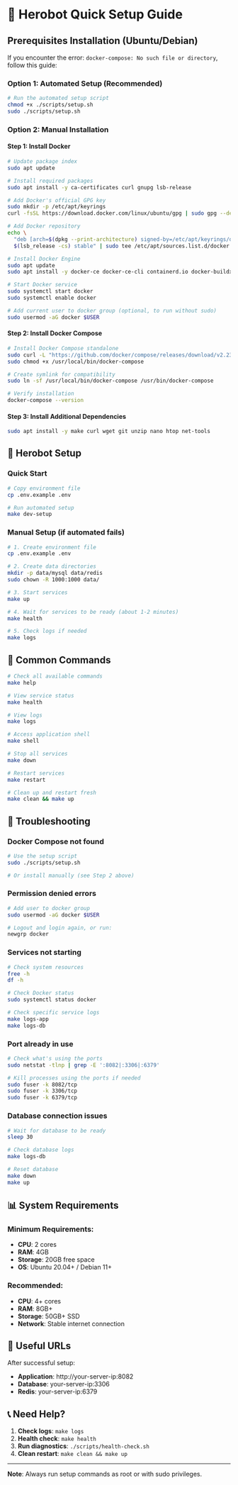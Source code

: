# 🚀 Herobot Quick Setup Guide

## Prerequisites Installation (Ubuntu/Debian)

If you encounter the error: `docker-compose: No such file or directory`, follow this guide:

### Option 1: Automated Setup (Recommended)
```bash
# Run the automated setup script
chmod +x ./scripts/setup.sh
sudo ./scripts/setup.sh
```

### Option 2: Manual Installation

#### Step 1: Install Docker
```bash
# Update package index
sudo apt update

# Install required packages
sudo apt install -y ca-certificates curl gnupg lsb-release

# Add Docker's official GPG key
sudo mkdir -p /etc/apt/keyrings
curl -fsSL https://download.docker.com/linux/ubuntu/gpg | sudo gpg --dearmor -o /etc/apt/keyrings/docker.gpg

# Add Docker repository
echo \
  "deb [arch=$(dpkg --print-architecture) signed-by=/etc/apt/keyrings/docker.gpg] https://download.docker.com/linux/ubuntu \
  $(lsb_release -cs) stable" | sudo tee /etc/apt/sources.list.d/docker.list > /dev/null

# Install Docker Engine
sudo apt update
sudo apt install -y docker-ce docker-ce-cli containerd.io docker-buildx-plugin docker-compose-plugin

# Start Docker service
sudo systemctl start docker
sudo systemctl enable docker

# Add current user to docker group (optional, to run without sudo)
sudo usermod -aG docker $USER
```

#### Step 2: Install Docker Compose
```bash
# Install Docker Compose standalone
sudo curl -L "https://github.com/docker/compose/releases/download/v2.23.0/docker-compose-$(uname -s)-$(uname -m)" -o /usr/local/bin/docker-compose
sudo chmod +x /usr/local/bin/docker-compose

# Create symlink for compatibility
sudo ln -sf /usr/local/bin/docker-compose /usr/bin/docker-compose

# Verify installation
docker-compose --version
```

#### Step 3: Install Additional Dependencies
```bash
sudo apt install -y make curl wget git unzip nano htop net-tools
```

## 🎯 Herobot Setup

### Quick Start
```bash
# Copy environment file
cp .env.example .env

# Run automated setup
make dev-setup
```

### Manual Setup (if automated fails)
```bash
# 1. Create environment file
cp .env.example .env

# 2. Create data directories
mkdir -p data/mysql data/redis
sudo chown -R 1000:1000 data/

# 3. Start services
make up

# 4. Wait for services to be ready (about 1-2 minutes)
make health

# 5. Check logs if needed
make logs
```

## 🔧 Common Commands

```bash
# Check all available commands
make help

# View service status
make health

# View logs
make logs

# Access application shell
make shell

# Stop all services
make down

# Restart services
make restart

# Clean up and restart fresh
make clean && make up
```

## 🚨 Troubleshooting

### Docker Compose not found
```bash
# Use the setup script
sudo ./scripts/setup.sh

# Or install manually (see Step 2 above)
```

### Permission denied errors
```bash
# Add user to docker group
sudo usermod -aG docker $USER

# Logout and login again, or run:
newgrp docker
```

### Services not starting
```bash
# Check system resources
free -h
df -h

# Check Docker status
sudo systemctl status docker

# Check specific service logs
make logs-app
make logs-db
```

### Port already in use
```bash
# Check what's using the ports
sudo netstat -tlnp | grep -E ':8082|:3306|:6379'

# Kill processes using the ports if needed
sudo fuser -k 8082/tcp
sudo fuser -k 3306/tcp
sudo fuser -k 6379/tcp
```

### Database connection issues
```bash
# Wait for database to be ready
sleep 30

# Check database logs
make logs-db

# Reset database
make down
make up
```

## 📊 System Requirements

### Minimum Requirements:
- **CPU**: 2 cores
- **RAM**: 4GB
- **Storage**: 20GB free space
- **OS**: Ubuntu 20.04+ / Debian 11+

### Recommended:
- **CPU**: 4+ cores
- **RAM**: 8GB+
- **Storage**: 50GB+ SSD
- **Network**: Stable internet connection

## 🔗 Useful URLs

After successful setup:
- **Application**: http://your-server-ip:8082
- **Database**: your-server-ip:3306
- **Redis**: your-server-ip:6379

## 📞 Need Help?

1. **Check logs**: `make logs`
2. **Health check**: `make health`
3. **Run diagnostics**: `./scripts/health-check.sh`
4. **Clean restart**: `make clean && make up`

---

**Note**: Always run setup commands as root or with sudo privileges.